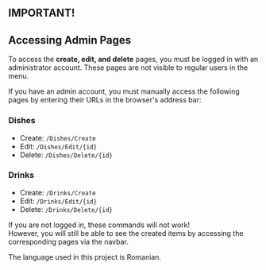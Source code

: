 ## IMPORTANT!

## Accessing Admin Pages

To access the **create, edit, and delete** pages, you must be logged in with an administrator account. These pages are not visible to regular users in the menu.

If you have an admin account, you must manually access the following pages by entering their URLs in the browser's address bar:

### **Dishes**
- Create: `/Dishes/Create`
- Edit: `/Dishes/Edit/{id}`
- Delete: `/Dishes/Delete/{id}`

### **Drinks**
- Create: `/Drinks/Create`
- Edit: `/Drinks/Edit/{id}`
- Delete: `/Drinks/Delete/{id}`

If you are not logged in, these commands will not work!  
However, you will still be able to see the created items by accessing the corresponding pages via the navbar.

The language used in this project is Romanian.

